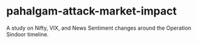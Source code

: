 # pahalgam-attack-market-impact
A study on Nifty, VIX, and News Sentiment changes around the Operation Sindoor timeline.
